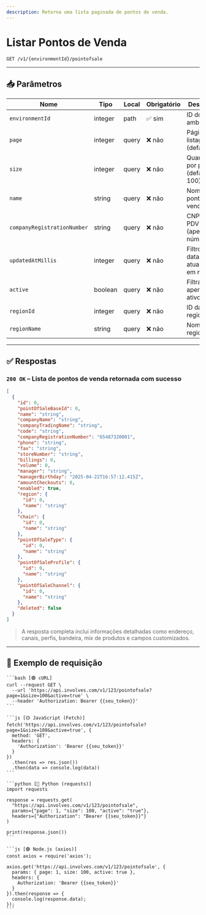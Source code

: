 ```yaml
---
description: Retorna uma lista paginada de pontos de venda.
---
```


# Listar Pontos de Venda

`GET /v1/{environmentId}/pointofsale`

***

## 📥 Parâmetros

| Nome                        | Tipo    | Local | Obrigatório | Descrição                            |
| --------------------------- | ------- | ----- | ----------- | ------------------------------------ |
| `environmentId`             | integer | path  | ✅ sim       | ID do ambiente                       |
| `page`                      | integer | query | ❌ não       | Página da listagem (default: 1)      |
| `size`                      | integer | query | ❌ não       | Quantidade por página (default: 100) |
| `name`                      | string  | query | ❌ não       | Nome do ponto de venda               |
| `companyRegistrationNumber` | string  | query | ❌ não       | CNPJ do PDV (apenas números)         |
| `updatedAtMillis`           | integer | query | ❌ não       | Filtro por data de atualização em ms |
| `active`                    | boolean | query | ❌ não       | Filtrar apenas ativos                |
| `regionId`                  | integer | query | ❌ não       | ID da regional                       |
| `regionName`                | string  | query | ❌ não       | Nome da regional                     |

***

## ✅ Respostas

### `200 OK` – Lista de pontos de venda retornada com sucesso

```json
[
  {
    "id": 0,
    "pointOfSaleBaseId": 0,
    "name": "string",
    "companyName": "string",
    "companyTradingName": "string",
    "code": "string",
    "companyRegistrationNumber": "65487320001",
    "phone": "string",
    "fax": "string",
    "storeNumber": "string",
    "billings": 0,
    "volume": 0,
    "manager": "string",
    "managerBirthday": "2025-04-22T16:57:12.415Z",
    "amountCheckouts": 0,
    "enabled": true,
    "region": {
      "id": 0,
      "name": "string"
    },
    "chain": {
      "id": 0,
      "name": "string"
    },
    "pointOfSaleType": {
      "id": 0,
      "name": "string"
    },
    "pointOfSaleProfile": {
      "id": 0,
      "name": "string"
    },
    "pointOfSaleChannel": {
      "id": 0,
      "name": "string"
    },
    "deleted": false
  }
]
```

> A resposta completa inclui informações detalhadas como endereço, canais, perfis, bandeira, mix de produtos e campos customizados.

***

## 📘 Exemplo de requisição

````tabs
```bash [🟢 cURL]
curl --request GET \
  --url 'https://api.involves.com/v1/123/pointofsale?page=1&size=100&active=true' \
  --header 'Authorization: Bearer {{seu_token}}'
```

```js [🟡 JavaScript (Fetch)]
fetch('https://api.involves.com/v1/123/pointofsale?page=1&size=100&active=true', {
  method: 'GET',
  headers: {
    'Authorization': 'Bearer {{seu_token}}'
  }
})
  .then(res => res.json())
  .then(data => console.log(data))
```

```python [🔵 Python (requests)]
import requests

response = requests.get(
  "https://api.involves.com/v1/123/pointofsale",
  params={"page": 1, "size": 100, "active": "true"},
  headers={"Authorization": "Bearer {{seu_token}}"}
)

print(response.json())
```

```js [🟣 Node.js (axios)]
const axios = require('axios');

axios.get('https://api.involves.com/v1/123/pointofsale', {
  params: { page: 1, size: 100, active: true },
  headers: {
    Authorization: 'Bearer {{seu_token}}'
  }
}).then(response => {
  console.log(response.data);
});
```
````
